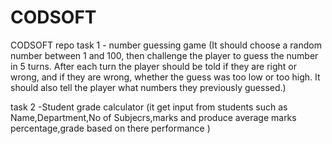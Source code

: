 # CODSOFT
CODSOFT repo 
task 1 - number guessing game 
         (It should choose a random number between 1 and 100, then challenge the player to guess the number in 5 turns. After each turn the player should be told if they are right or wrong, and if they are wrong, 
         whether the guess was too low or too high. It should also tell the player what numbers they previously guessed.)


         
task 2 -Student grade calculator
          (it get input from students such as Name,Department,No of Subjecrs,marks and produce average marks percentage,grade based on there performance )
